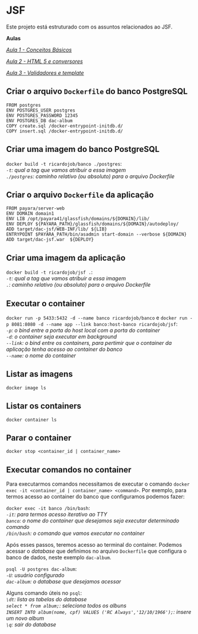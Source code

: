 # JSF

Este projeto está estruturado com os assuntos relacionados ao JSF.

**Aulas**

*[Aula 1 - Conceitos Básicos ](https://github.com/ifpb-disciplinas-2017-2/dac-jsf/commit/a1a3dbf7c98399c82ee42dcfe6a00632a64d6f50)*

*[Aula 2 - HTML 5 e conversores ](https://github.com/ifpb-disciplinas-2017-2/dac-jsf/commit/20232ed4246313acf48df330554f1ec6709dedb1)*

*[Aula 3 - Validadores e template ](https://github.com/ifpb-disciplinas-2017-2/dac-jsf/commit/296b3a5eba2a9d847596d402767467a3024bd168)*

## Criar o arquivo `Dockerfile` do banco PostgreSQL
```
FROM postgres
ENV POSTGRES_USER postgres
ENV POSTGRES_PASSWORD 12345
ENV POSTGRES_DB dac-album
COPY create.sql /docker-entrypoint-initdb.d/
COPY insert.sql /docker-entrypoint-initdb.d/
```
## Criar uma imagem do banco PostgreSQL
`docker build -t ricardojob/banco ./postgres`:  
*`-t`: qual a tag que vamos atribuir a essa imagem*  
*`./postgres`: caminho relativo (ou absoluto) para o arquivo Dockerfile*  


## Criar o arquivo `Dockerfile` da aplicação
```
FROM payara/server-web
ENV DOMAIN domain1
ENV LIB /opt/payara41/glassfish/domains/${DOMAIN}/lib/
ENV DEPLOY ${PAYARA_PATH}/glassfish/domains/${DOMAIN}/autodeploy/
ADD target/dac-jsf/WEB-INF/lib/ ${LIB}
ENTRYPOINT $PAYARA_PATH/bin/asadmin start-domain --verbose ${DOMAIN}
ADD target/dac-jsf.war  ${DEPLOY}

```

## Criar uma imagem da aplicação

`docker build -t ricardojob/jsf .`:  
*`-t`: qual a tag que vamos atribuir a essa imagem*  
*`.`: caminho relativo (ou absoluto) para o arquivo Dockerfile*  

## Executar o container  
`docker run -p 5433:5432 -d --name banco ricardojob/banco` e
`docker run -p 8081:8080 -d --name app --link banco:host-banco ricardojob/jsf`:   
*`-p`: o bind entre a porta do host local com a porta do container*  
*`-d`: o container seja executar em background*  
*`--link`: o bind entre os containers, para pertimir que o container da aplicação tenha acesso ao container do banco*  
*`--name`: o nome do container*  


## Listar as imagens

`docker image ls`

## Listar os containers

`docker container ls`

## Parar o container

`docker stop <container_id | container_name>`

## Executar comandos no container  
Para executarmos comandos necessitamos de executar o comando `docker exec -it <container_id | container_name> <command>`.
Por exemplo, para termos acesso ao container do banco que configuramos podemos fazer:

`docker exec -it banco /bin/bash`:  
*`-it`: para termos acesso iterativo ao TTY*  
*`banco`: o nome do container que desejamos seja executar determinado comando*  
*`/bin/bash`: o comando que vamos executar no container*  

Após esses passos, teremos acesso ao terminal do container. Podemos acessar o _database_ que definimos no arquivo `Dockerfile` que configura o banco de dados, neste exemplo `dac-album`.

`psql -U postgres dac-album`:  
*`-U`: usuário configurado*  
*`dac-album`: o _database_ que desejamos acessar*

Alguns comando úteis no `psql`:  
*`\dt`: lista as tabelas do _database_*    
*`select * from album;`: seleciona todos os albuns*  
*`INSERT INTO album(nome, cpf) VALUES ('RC Always','12/10/1966');`: insere um novo album*    
*`\q`: sair do _database_*  
